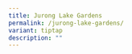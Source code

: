 ```yaml
---
title: Jurong Lake Gardens
permalink: /jurong-lake-gardens/
variant: tiptap
description: ""
---
```

